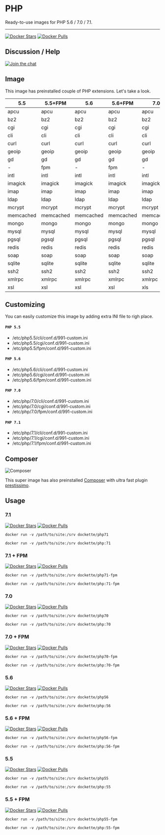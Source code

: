# PHP

Ready-to-use images for PHP 5.6 / 7.0 / 7.1.

-----

[![Docker Stars](https://img.shields.io/docker/stars/dockette/alpine.svg?style=flat)](https://hub.docker.com/r/dockette/alpine/)
[![Docker Pulls](https://img.shields.io/docker/pulls/dockette/alpine.svg?style=flat)](https://hub.docker.com/r/dockette/alpine/)

## Discussion / Help

[![Join the chat](https://img.shields.io/gitter/room/dockette/dockette.svg?style=flat-square)](https://gitter.im/dockette/dockette?utm_source=badge&utm_medium=badge&utm_campaign=pr-badge&utm_content=badge)

## Image

This image has preinstalled couple of PHP extensions. Let's take a look.

| 5.5       	| 5.5+FPM   	| 5.6       	| 5.6+FPM   	| 7.0       	| 7.0+FPM   	| 7.1       	| 7.1+FPM   	|
|-----------	|-----------	|-----------	|-----------	|-----------	|-----------	|-----------	|-----------	|
| apcu      	| apcu      	| apcu      	| apcu      	| apcu      	| apcu      	| apcu      	| apcu      	|
| bz2       	| bz2       	| bz2       	| bz2       	| bz2       	| bz2       	| bz2       	| bz2       	|
| cgi       	| cgi       	| cgi       	| cgi       	| cgi       	| cgi       	| cgi       	| cgi       	|
| cli       	| cli       	| cli       	| cli       	| cli       	| cli       	| cli       	| cli       	|
| curl      	| curl      	| curl      	| curl      	| curl      	| curl      	| curl      	| curl      	|
| geoip     	| geoip     	| geoip     	| geoip     	| geoip     	| geoip     	| geoip     	| geoip     	|
| gd        	| gd        	| gd        	| gd        	| gd        	| gd        	| gd        	| gd        	|
| -         	| fpm       	| -         	| fpm       	| -         	| fpm       	| -         	| fpm       	|
| intl      	| intl      	| intl      	| intl      	| intl      	| intl      	| intl      	| intl      	|
| imagick   	| imagick   	| imagick   	| imagick   	| imagick   	| imagick   	| imagick   	| imagick   	|
| imap      	| imap      	| imap      	| imap      	| imap      	| imap      	| imap      	| imap      	|
| ldap      	| ldap      	| ldap      	| ldap      	| ldap      	| ldap      	| ldap      	| ldap      	|
| mcrypt    	| mcrypt    	| mcrypt    	| mcrypt    	| mcrypt    	| mcrypt    	| mcrypt    	| mcrypt    	|
| memcached 	| memcached 	| memcached 	| memcached 	| memcached 	| memcached 	| memcached 	| memcached 	|
| mongo     	| mongo     	| mongo     	| mongo     	| mongo     	| mongo     	| mongo     	| mongo     	|
| mysql     	| mysql     	| mysql     	| mysql     	| mysql     	| mysql     	| mysql     	| mysql     	|
| pgsql     	| pgsql     	| pgsql     	| pgsql     	| pgsql     	| pgsql     	| pgsql     	| pgsql     	|
| redis     	| redis     	| redis     	| redis     	| redis     	| redis     	| redis     	| redis     	|
| soap      	| soap      	| soap      	| soap      	| soap      	| soap      	| soap      	| soap      	|
| sqlite    	| sqlite    	| sqlite    	| sqlite    	| sqlite    	| sqlite    	| sqlite    	| sqlite    	|
| ssh2      	| ssh2      	| ssh2      	| ssh2      	| ssh2      	| ssh2      	| ssh2      	| ssh2      	|
| xmlrpc    	| xmlrpc    	| xmlrpc    	| xmlrpc    	| xmlrpc    	| xmlrpc    	| xmlrpc    	| xmlrpc    	|
| xsl       	| xsl       	| xsl       	| xsl       	| xls       	| xls       	| xsl       	| xsl       	|

## Customizing

You can easily customize this image by adding extra INI file to righ place.

#### `PHP 5.5`

- /etc/php5.5/cli/conf.d/991-custom.ini
- /etc/php5.5/cgi/conf.d/991-custom.ini
- /etc/php5.5/fpm/conf.d/991-custom.ini

#### `PHP 5.6`

- /etc/php5.6/cli/conf.d/991-custom.ini
- /etc/php5.6/cgi/conf.d/991-custom.ini
- /etc/php5.6/fpm/conf.d/991-custom.ini

#### `PHP 7.0`

- /etc/php/7.0/cli/conf.d/991-custom.ini
- /etc/php/7.0/cgi/conf.d/991-custom.ini
- /etc/php/7.0/fpm/conf.d/991-custom.ini

#### `PHP 7.1`

- /etc/php/7.1/cli/conf.d/991-custom.ini
- /etc/php/7.1/cgi/conf.d/991-custom.ini
- /etc/php/7.1/fpm/conf.d/991-custom.ini

## Composer

![Composer](https://avatars3.githubusercontent.com/u/837015?v=3&s=200)

This super image has also preinstalled [Composer](https://getcomposer.org) with ultra fast plugin [prestissimo](https://github.com/hirak/prestissimo).

## Usage

### 7.1

[![Docker Stars](https://img.shields.io/docker/stars/dockette/php71.svg?style=flat)](https://hub.docker.com/r/dockette/php70/)
[![Docker Pulls](https://img.shields.io/docker/pulls/dockette/php71.svg?style=flat)](https://hub.docker.com/r/dockette/php70/)

```
docker run -v /path/to/site:/srv dockette/php71
```

```
docker run -v /path/to/site:/srv dockette/php:71
```

### 7.1 + FPM

[![Docker Stars](https://img.shields.io/docker/stars/dockette/php71-fpm.svg?style=flat)](https://hub.docker.com/r/dockette/php71-fpm/)
[![Docker Pulls](https://img.shields.io/docker/pulls/dockette/php71-fpm.svg?style=flat)](https://hub.docker.com/r/dockette/php71-fpm/)

```
docker run -v /path/to/site:/srv dockette/php71-fpm
```

```
docker run -v /path/to/site:/srv dockette/php:71-fpm
```

### 7.0

[![Docker Stars](https://img.shields.io/docker/stars/dockette/php70.svg?style=flat)](https://hub.docker.com/r/dockette/php70/)
[![Docker Pulls](https://img.shields.io/docker/pulls/dockette/php70.svg?style=flat)](https://hub.docker.com/r/dockette/php70/)

```
docker run -v /path/to/site:/srv dockette/php70
```

```
docker run -v /path/to/site:/srv dockette/php:70
```

### 7.0 + FPM

[![Docker Stars](https://img.shields.io/docker/stars/dockette/php7-fpm.svg?style=flat)](https://hub.docker.com/r/dockette/php7-fpm/)
[![Docker Pulls](https://img.shields.io/docker/pulls/dockette/php7-fpm.svg?style=flat)](https://hub.docker.com/r/dockette/php7-fpm/)

```
docker run -v /path/to/site:/srv dockette/php70-fpm
```

```
docker run -v /path/to/site:/srv dockette/php:70-fpm
```

### 5.6

[![Docker Stars](https://img.shields.io/docker/stars/dockette/php56.svg?style=flat)](https://hub.docker.com/r/dockette/php56/)
[![Docker Pulls](https://img.shields.io/docker/pulls/dockette/php56.svg?style=flat)](https://hub.docker.com/r/dockette/php56/)

```
docker run -v /path/to/site:/srv dockette/php56
```

```
docker run -v /path/to/site:/srv dockette/php:56
```

### 5.6 + FPM

[![Docker Stars](https://img.shields.io/docker/stars/dockette/php56-fpm.svg?style=flat)](https://hub.docker.com/r/dockette/php56-fpm/)
[![Docker Pulls](https://img.shields.io/docker/pulls/dockette/php56-fpm.svg?style=flat)](https://hub.docker.com/r/dockette/php56-fpm/)

```
docker run -v /path/to/site:/srv dockette/php56-fpm
```

```
docker run -v /path/to/site:/srv dockette/php:56-fpm
```

### 5.5

[![Docker Stars](https://img.shields.io/docker/stars/dockette/php55.svg?style=flat)](https://hub.docker.com/r/dockette/php55/)
[![Docker Pulls](https://img.shields.io/docker/pulls/dockette/php55.svg?style=flat)](https://hub.docker.com/r/dockette/php55/)

```
docker run -v /path/to/site:/srv dockette/php55
```

```
docker run -v /path/to/site:/srv dockette/php:55
```

### 5.5 + FPM

[![Docker Stars](https://img.shields.io/docker/stars/dockette/php55-fpm.svg?style=flat)](https://hub.docker.com/r/dockette/php55-fpm/)
[![Docker Pulls](https://img.shields.io/docker/pulls/dockette/php55-fpm.svg?style=flat)](https://hub.docker.com/r/dockette/php55-fpm/)

```
docker run -v /path/to/site:/srv dockette/php55-fpm
```

```
docker run -v /path/to/site:/srv dockette/php:55-fpm
```